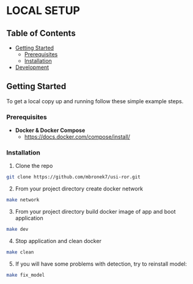 # LOCAL SETUP

<!-- TABLE OF CONTENTS -->
## Table of Contents

* [Getting Started](#getting-started)
  * [Prerequisites](#prerequisites)
  * [Installation](#installation)
* [Development](#development)

## Getting Started
To get a local copy up and running follow these simple example steps.

<!-- PREREQUISITES -->
### Prerequisites

- **Docker & Docker Compose**
  - https://docs.docker.com/compose/install/

<!-- INSTALLATION -->
### Installation

1. Clone the repo
```sh
git clone https://github.com/mbronek7/usi-ror.git
```
2. From your project directory create docker network
```sh
make network
```
3. From your project directory build docker image of app and boot application
```sh
make dev
```
4. Stop application and clean docker
```sh
make clean
```
5. If you will have some problems with detection, try to reinstall model:
```sh
make fix_model
```
